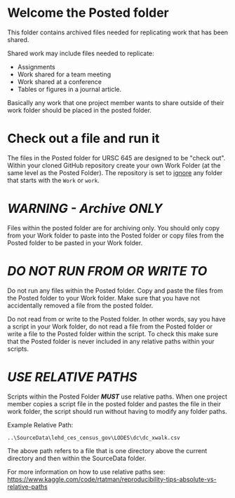 # Welcome the Posted folder

This folder contains archived files needed for replicating work that has been shared.

Shared work may include files needed to replicate:
- Assignments
- Work shared for a team meeting
- Work shared at a conference
- Tables or figures in a journal article. 

Basically any work that one project member wants to share outside of their work folder should be placed in the posted folder. 

# Check out a file and run it
The files in the Posted folder for URSC 645 are designed to be "check out". Within your cloned GitHub repository create your own Work Folder (at the same level as the Posted Folder). The repository is set to [ignore](..\.gitignore) any folder that starts with the `Work` or `work`. 

# ***WARNING - Archive ONLY*** 

Files within the posted folder are for archiving only. You should only copy from your Work folder to paste into the Posted folder or copy files from the Posted folder to be pasted in your Work folder. 

# ***DO NOT RUN FROM OR WRITE TO*** 
Do not run any files within the Posted folder. Copy and paste the files from the Posted folder to your Work folder. Make sure that you have not accidentally removed a file from the posted folder. 

Do not read from or write to the Posted folder. In other words, say you have a script in your Work folder, do not read a file from the Posted folder or write a file to the Posted folder within the script. To check this make sure that the Posted folder is never included in any relative paths within your scripts.

# _USE RELATIVE PATHS_ 
Scripts within the Posted Folder ***MUST*** use relative paths. When one project member copies a script file in the posted folder and pastes the file in their work folder, the script should run without having to modify any folder paths.

Example Relative Path:
```
..\SourceData\lehd_ces_census_gov\LODES\dc\dc_xwalk.csv
```
The above path refers to a file that is one directory above the current directory and then within the SourceData folder.

For more information on how to use relative paths see: https://www.kaggle.com/code/rtatman/reproducibility-tips-absolute-vs-relative-paths